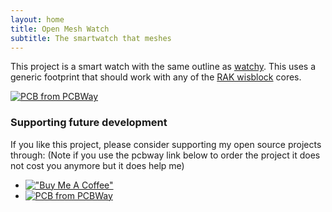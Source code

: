```yaml
---
layout: home
title: Open Mesh Watch
subtitle: The smartwatch that meshes
---
```



This project is a smart watch with the same outline as [watchy](https://github.com/sqfmi/watchy-hardware).  This uses a generic footprint that should work with any of the [RAK wisblock](https://docs.rakwireless.com/Product-Categories/WisDuo/) cores.  

<a href="https://www.pcbway.com/project/shareproject/OSW_RAKwisBlock_543d8a2e.html"><img src="https://www.pcbway.com/project/img/images/frompcbway-1220.png" alt="PCB from PCBWay" /></a>

### Supporting future development
If you like this project, please consider supporting my open source projects through:  (Note if you use the pcbway link below to order the project it does not cost you anymore but it does help me)
* [!["Buy Me A Coffee"](https://www.buymeacoffee.com/assets/img/custom_images/orange_img.png)](https://www.buymeacoffee.com/hwee)
* <a href="https://www.pcbway.com/project/shareproject/OSW_RAKwisBlock_543d8a2e.html"><img src="https://www.pcbway.com/project/img/images/frompcbway-1220.png" alt="PCB from PCBWay" /></a>
